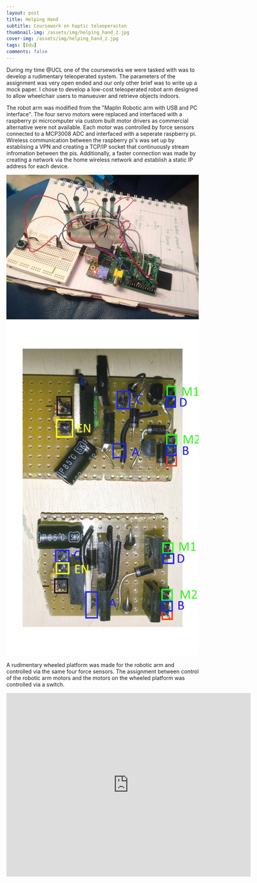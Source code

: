 ```yaml
---
layout: post
title: Helping Hand
subtitle: Coursework on haptic teleoperaiton
thumbnail-img: /assets/img/helping_hand_2.jpg
cover-img: /assets/img/helping_hand_2.jpg
tags: [Edu]
comments: false
---
```


During my time @UCL one of the courseworks we were tasked with was to develop a rudimentary teleoperated system. The parameters of the assignment was very open ended and our only other brief was to write up a mock paper. I chose to develop a low-cost teleoperated robot arm designed to allow wheelchair users to manueuver and retrieve objects indoors.

The robot arm was modified from the "Maplin Robotic arm with USB and PC interface". The four servo motors were replaced and interfaced with a raspberry pi micrcomputer via custom built motor drivers as commercial alternative were not available. Each motor was controlled by force sensors connected to a MCP3008 ADC and interfaced with a seperate raspberry pi. Wireless communication between the raspberry pi's was set up by establising a VPN and creating a TCP/IP socket that continuously stream infromation between the pis. Additionally, a faster connection was made by creating a network via the home wireless network and establish a static IP address for each device.


<img src="/assets/img/posts/HelpingHand/15871013_10157955922495517_2042112932_n.jpg" alt="">
<img src="/assets/img/posts/HelpingHand/motordriver1.jpg" alt="">

A rudimentary wheeled platform was made for the robotic arm and controlled via the same four force sensors. The assignment between control of the robotic arm motors and the motors on the wheeled platform was controlled via a switch.



<iframe width="640" height="480" src="https://www.youtube.com/watch?v=zI3apLY_KhM" title="Helping Hand" frameborder="0" allow="accelerometer; autoplay; clipboard-write; encrypted-media; gyroscope; picture-in-picture" allowfullscreen></iframe>
